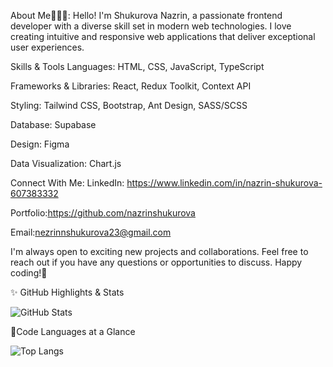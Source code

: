 About Me👩🏼‍💻:
Hello! I'm Shukurova Nazrin, a passionate frontend developer with a diverse skill set in modern web technologies. 
I love creating intuitive and responsive web applications that deliver exceptional user experiences.

Skills & Tools
Languages: HTML, CSS, JavaScript, TypeScript

Frameworks & Libraries: React, Redux Toolkit, Context API

Styling: Tailwind CSS, Bootstrap, Ant Design, SASS/SCSS

Database: Supabase

Design: Figma

Data Visualization: Chart.js

Connect With Me:
LinkedIn: https://www.linkedin.com/in/nazrin-shukurova-607383332

Portfolio:https://github.com/nazrinshukurova

Email:nezrinnshukurova23@gmail.com

I'm always open to exciting new projects and collaborations. Feel free to reach out if you have any questions or opportunities to discuss. 
Happy coding!🎉

✨ GitHub Highlights & Stats


![GitHub Stats](https://github-readme-stats.vercel.app/api?username=nazrinshukurova&show_icons=true&title_color=b2fba5&text_color=b2fba5&icon_color=88b378&bg_color=ffffff00&hide_border=true)

🎀Code Languages at a Glance

![Top Langs](https://github-readme-stats.vercel.app/api/top-langs/?username=nazrinshukurova&layout=compact&title_color=ffc4d6&text_color=88b378&bg_color=ffffff00&hide_border=true)




